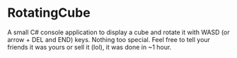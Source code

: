 # RotatingCube
A small C# console application to display a cube and rotate it with WASD (or arrow + DEL and END) keys.
Nothing too special. Feel free to tell your friends it was yours or sell it (lol), it was done in ~1 hour.
